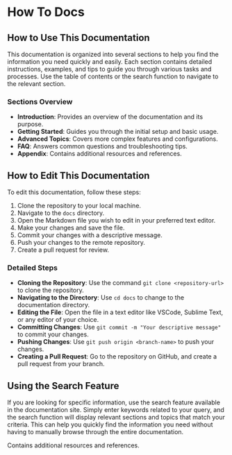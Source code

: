 # How To Docs

## How to Use This Documentation

This documentation is organized into several sections to help you find the information you need quickly and easily. Each section contains detailed instructions, examples, and tips to guide you through various tasks and processes. Use the table of contents or the search function to navigate to the relevant section.

### Sections Overview

- **Introduction**: Provides an overview of the documentation and its purpose.
- **Getting Started**: Guides you through the initial setup and basic usage.
- **Advanced Topics**: Covers more complex features and configurations.
- **FAQ**: Answers common questions and troubleshooting tips.
- **Appendix**: Contains additional resources and references.

## How to Edit This Documentation

To edit this documentation, follow these steps:

1. Clone the repository to your local machine.
2. Navigate to the `docs` directory.
3. Open the Markdown file you wish to edit in your preferred text editor.
4. Make your changes and save the file.
5. Commit your changes with a descriptive message.
6. Push your changes to the remote repository.
7. Create a pull request for review.

### Detailed Steps

- **Cloning the Repository**: Use the command `git clone <repository-url>` to clone the repository.
- **Navigating to the Directory**: Use `cd docs` to change to the documentation directory.
- **Editing the File**: Open the file in a text editor like VSCode, Sublime Text, or any editor of your choice.
- **Committing Changes**: Use `git commit -m "Your descriptive message"` to commit your changes.
- **Pushing Changes**: Use `git push origin <branch-name>` to push your changes.
- **Creating a Pull Request**: Go to the repository on GitHub, and create a pull request from your branch.

## Using the Search Feature

If you are looking for specific information, use the search feature available in the documentation site. Simply enter keywords related to your query, and the search function will display relevant sections and topics that match your criteria. This can help you quickly find the information you need without having to manually browse through the entire documentation.

Contains additional resources and references.

